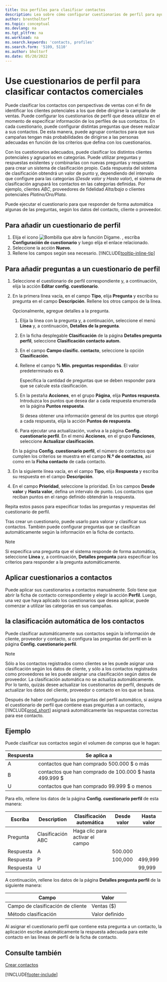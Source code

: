 ```yaml
---
title: Usa perfiles para clasificar contactos
description: Lea sobre cómo configurar cuestionarios de perfil para ayudar a clasificar los perfiles de sus contactos comerciales.
author: brentholtorf
ms.topic: conceptual
ms.devlang: na
ms.tgt_pltfrm: na
ms.workload: na
ms.search.keywords: 'contacts, profiles'
ms.search.form: '5109, 5110'
ms.author: bholtorf
ms.date: 05/20/2022
---
```


# Use cuestionarios de perfil para clasificar contactos comerciales

Puede clasificar los contactos con perspectivas de ventas con el fin de identificar los clientes potenciales a los que debe dirigirse la campaña de ventas. Puede configurar los cuestionarios de perfil que desea utilizar en el momento de especificar información de los perfiles de sus contactos. En cada cuestionario, puede configurar distintas preguntas que desee realizar a sus contactos. De esta manera, puede agrupar contactos para que sus campañas tengan más probabilidades de dirigirse a las personas adecuadas en función de los criterios que defina con los cuestionarios.  

Con los cuestionarios adecuados, puede clasificar los distintos clientes potenciales y agruparlos en categorías. Puede utilizar preguntas y respuestas existentes y combinarlas con nuevas preguntas y respuestas para crear un sistema de clasificación propio. Cada respuesta del sistema de clasificación obtendrá un valor de punto y, dependiendo del intervalo que configure para las categorías (*Desde valor* y *Hasta valor*), el sistema de clasificación agrupará los contactos en las categorías definidas. Por ejemplo, clientes *ABC*, proveedores de fidelidad *Alta/baja* o clientes potenciales *Platino/Oro/Plata*.  

Puede ejecutar el cuestionario para que responder de forma automática algunas de las preguntas, según los datos del contacto, cliente o proveedor.  

## Para añadir un cuestionario de perfil

1. Elija el icono ![Bombilla que abre la función Dígame.](media/ui-search/search_small.png "Dígame qué desea hacer") , escriba **Configuración de cuestionario** y luego elija el enlace relacionado.  
2. Seleccione la acción **Nuevo**.  
3. Rellene los campos según sea necesario. [!INCLUDE[tooltip-inline-tip](includes/tooltip-inline-tip_md.md)]  

## Para añadir preguntas a un cuestionario de perfil

1. Seleccione el cuestionario de perfil correspondiente y, a continuación, elija la acción **Editar config. cuestionario**.  
2. En la primera línea vacía, en el campo **Tipo**, elija **Pregunta** y escriba su pregunta en el campo **Descripción**. Rellene los otros campos de la línea.  

    Opcionalmente, agregue detalles a la pregunta.

    1. Elija la línea con la pregunta y, a continuación, seleccione el menú **Línea** y, a continuación, **Detalles de la pregunta**.  

    2. En la ficha desplegable **Clasificación** de la página **Detalles pregunta perfil**, seleccione **Clasificación contacto autom.**  

    3. En el campo **Campo clasific. contacto**, seleccione la opción **Clasificación**.  

    4. Rellene el campo **% Mín. preguntas respondidas**. El valor predeterminado es **0**.  

        Especifica la cantidad de preguntas que se deben responder para que se calcule esta clasificación.

    5. En la pestaña **Acciones**, en el grupo **Página**, elija **Puntos respuesta**. Introduzca los puntos que desea dar a cada respuesta enumerada en la página **Puntos respuesta**.

        Si desea obtener una información general de los puntos que otorgó a cada respuesta, elija la acción **Puntos de respuesta**.

    6. Para ejecutar una actualización, vuelva a la página **Config. cuestionario perfil**. En el menú **Acciones**, en el grupo **Funciones**, seleccione **Actualizar clasificación**.

    En la página **Config. cuestionario perfil**, el número de contactos que cumplen los criterios se muestra en el campo **N.º de contactos**, así como en la **Ficha contacto** de cada contacto.

3. En la siguiente línea vacía, en el campo **Tipo**, elija **Respuesta** y escriba su respuesta en el campo **Descripción**.  
4. En el campo **Prioridad**, seleccione la prioridad. En los campos **Desde valor** y **Hasta valor**, defina un intervalo de punto. Los contactos que reciban puntos en el rango definido obtendrán la respuesta.  

Repita estos pasos para especificar todas las preguntas y respuestas del cuestionario de perfil.

Tras crear un cuestionario, puede usarlo para valorar y clasificar sus contactos. También puede configurar preguntas que se clasifican automáticamente según la información en la ficha de contacto.  

> [!NOTE]
> Si especifica una pregunta que el sistema responde de forma automática, seleccione **Línea** y, a continuación, **Detalles pregunta** para especificar los criterios para responder a la pregunta automáticamente.

## Aplicar cuestionarios a contactos

Puede aplicar sus cuestionarios a contactos manualmente. Solo tiene que abrir la ficha de contacto correspondiente y elegir la acción **Perfil**. Luego, una vez que haya aplicado los cuestionarios que desea aplicar, puede comenzar a utilizar las categorías en sus campañas.  

## la clasificación automática de los contactos

Puede clasificar automáticamente sus contactos según la información de cliente, proveedor y contacto, si configura las preguntas del perfil en la página **Config. cuestionario perfil**.  

> [!NOTE]
> Sólo a los contactos registrados como clientes se les puede asignar una clasificación según los datos de cliente, y sólo a los contactos registrados como proveedores se les puede asignar una clasificación según datos de proveedor. La clasificación automática no se actualiza automáticamente. Por lo tanto, quizás desee actualizar los cuestionarios de perfil, después de actualizar los datos del cliente, proveedor o contacto en los que se basa.  

Después de haber configurado las preguntas del perfil automático, si asigna el cuestionario de perfil que contiene esas preguntas a un contacto, [!INCLUDE[prod_short](includes/prod_short.md)] asignará automáticamente las respuestas correctas para ese contacto.  

## Ejemplo

Puede clasificar sus contactos según el volumen de compras que le hagan:

|Respuesta|Se aplica a|
|--- |--- |
|A|contactos que han comprado 500.000 $ o más|
|B|contactos que han comprado de 100.000 $ hasta 499.999 $|
|U|contactos que han comprado 99.999 $ o menos|

Para ello, rellene los datos de la página **Config. cuestionario perfil** de esta manera:

| Escriba     | Description        | Clasificación automática     | Desde valor | Hasta valor |
|----------|--------------------|------------------------------|------------|----------|
| Pregunta | Clasificación ABC | Haga clic para activar el campo |            |          |
| Respuesta   | A                  |                              | 500.000    |          |
| Respuesta   | P                  |                              | 100,000    | 499,999  |
| Respuesta   | U                  |                              |            | 99,999   |

A continuación, rellene los datos de la página **Detalles pregunta perfil** de la siguiente manera:

| Campo                         | Valor         |
|-------------------------------|---------------|
| Campo de clasificación de cliente | Ventas ($)   |
| Método clasificación         | Valor definido |

Al asignar el cuestionario perfil que contiene esta pregunta a un contacto, la aplicación escribe automáticamente la respuesta adecuada para este contacto en las líneas de perfil de la ficha de contacto.

## Consulte también

[Crear contactos](marketing-create-contact-companies.md)  


[!INCLUDE[footer-include](includes/footer-banner.md)]